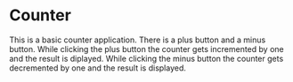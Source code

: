 # Counter
This is a basic counter application.
There is a plus button and a minus button.
While clicking the plus button the counter gets incremented by one and the result is diplayed.
While clicking the minus button the counter gets decremented by one and the result is displayed.
